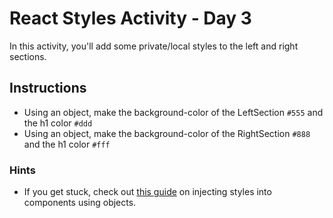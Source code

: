 # React Styles Activity - Day 3

In this activity, you'll add some private/local styles to the left and right sections.

## Instructions

* Using an object, make the background-color of the LeftSection ```#555``` and the h1 color ```#ddd```
* Using an object, make the background-color of the RightSection ```#888``` and the h1 color ```#fff```

### Hints
* If you get stuck, check out [this guide](https://www.learnhowtoprogram.com/react-part-time-react-track/react-fundamentals-part-3/styling-react-css-objects) on injecting styles into components using objects.


